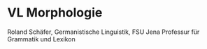 # VL Morphologie
Roland Schäfer, Germanistische Linguistik, FSU Jena
Professur für Grammatik und Lexikon
